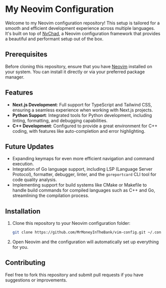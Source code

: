 # My Neovim Configuration

Welcome to my Neovim configuration repository! This setup is tailored for a smooth and efficient development experience across multiple languages. It's built on top of [NvChad](https://github.com/NvChad/NvChad), a Neovim configuration framework that provides a beautiful and performant setup out of the box.

## Prerequisites

Before cloning this repository, ensure that you have [Neovim](https://neovim.io/) installed on your system. You can install it directly or via your preferred package manager.

## Features

- **Next.js Development**: Full support for TypeScript and Tailwind CSS, ensuring a seamless experience when working with Next.js projects.
- **Python Support**: Integrated tools for Python development, including linting, formatting, and debugging capabilities.
- **C++ Development**: Configured to provide a great environment for C++ coding, with features like auto-completion and error highlighting.

## Future Updates

- Expanding keymaps for even more efficient navigation and command execution.
- Integration of Go language support, including LSP (Language Server Protocol), formatter, debugger, linter, and the `goreportcard` CLI tool for code quality analysis.
- Implementing support for build systems like CMake or Makefile to handle build commands for compiled languages such as C++ and Go, streamlining the compilation process.

## Installation

1. Clone this repository to your Neovim configuration folder:

   ```bash
   git clone https://github.com/MrMoneyInTheBank/vim-config.git ~/.config/nvim
2. Open Neovim and the configuration will automatically set up everything for you.

## Contributing
Feel free to fork this repository and submit pull requests if you have suggestions or improvements.

